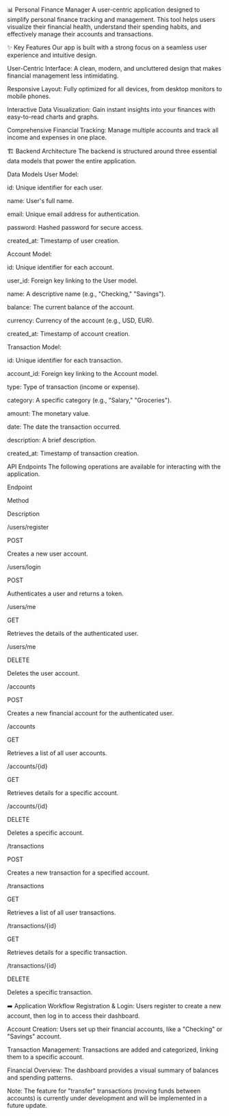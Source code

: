 📊 Personal Finance Manager
A user-centric application designed to simplify personal finance tracking and management. This tool helps users visualize their financial health, understand their spending habits, and effectively manage their accounts and transactions.

✨ Key Features
Our app is built with a strong focus on a seamless user experience and intuitive design.

User-Centric Interface: A clean, modern, and uncluttered design that makes financial management less intimidating.

Responsive Layout: Fully optimized for all devices, from desktop monitors to mobile phones.

Interactive Data Visualization: Gain instant insights into your finances with easy-to-read charts and graphs.

Comprehensive Financial Tracking: Manage multiple accounts and track all income and expenses in one place.

🏗️ Backend Architecture
The backend is structured around three essential data models that power the entire application.

Data Models
User Model:

id: Unique identifier for each user.

name: User's full name.

email: Unique email address for authentication.

password: Hashed password for secure access.

created_at: Timestamp of user creation.

Account Model:

id: Unique identifier for each account.

user_id: Foreign key linking to the User model.

name: A descriptive name (e.g., "Checking," "Savings").

balance: The current balance of the account.

currency: Currency of the account (e.g., USD, EUR).

created_at: Timestamp of account creation.

Transaction Model:

id: Unique identifier for each transaction.

account_id: Foreign key linking to the Account model.

type: Type of transaction (income or expense).

category: A specific category (e.g., "Salary," "Groceries").

amount: The monetary value.

date: The date the transaction occurred.

description: A brief description.

created_at: Timestamp of transaction creation.

API Endpoints
The following operations are available for interacting with the application.

Endpoint

Method

Description

/users/register

POST

Creates a new user account.

/users/login

POST

Authenticates a user and returns a token.

/users/me

GET

Retrieves the details of the authenticated user.

/users/me

DELETE

Deletes the user account.

/accounts

POST

Creates a new financial account for the authenticated user.

/accounts

GET

Retrieves a list of all user accounts.

/accounts/{id}

GET

Retrieves details for a specific account.

/accounts/{id}

DELETE

Deletes a specific account.

/transactions

POST

Creates a new transaction for a specified account.

/transactions

GET

Retrieves a list of all user transactions.

/transactions/{id}

GET

Retrieves details for a specific transaction.

/transactions/{id}

DELETE

Deletes a specific transaction.

➡️ Application Workflow
Registration & Login: Users register to create a new account, then log in to access their dashboard.

Account Creation: Users set up their financial accounts, like a "Checking" or "Savings" account.

Transaction Management: Transactions are added and categorized, linking them to a specific account.

Financial Overview: The dashboard provides a visual summary of balances and spending patterns.

Note: The feature for "transfer" transactions (moving funds between accounts) is currently under development and will be implemented in a future update.